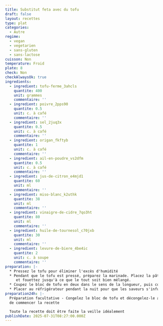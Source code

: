 ```yaml
---
title: Substitut feta avec du tofu
draft: false
layout: recettes
type: plat
categories:
  - Autre
regime:
  - vegan
  - vegetarien
  - sans-gluten
  - sans-lactose
cuisson: Non
temperature: Froid
plate: 8
check: Non
checkAlwaysOk: true
ingredients:
  - ingredient: tofu-ferme_3ahcls
    quantite: 400
    unit: grammes
    commentaire: ''
  - ingredient: poivre_2pps90
    quantite: 0.5
    unit: c. à café
    commentaire: ''
  - ingredient: sel_2juq3x
    quantite: 0.5
    unit: c. à café
    commentaire: ''
  - ingredient: origan_fkftyb
    quantite: 1
    unit: c. à café
    commentaire: ''
  - ingredient: ail-en-poudre_vs2dfm
    quantite: 0.5
    unit: c. à café
    commentaire: ''
  - ingredient: jus-de-citron_e4mjd1
    quantite: 60
    unit: ml
    commentaire: ''
  - ingredient: miso-blanc_k2uthk
    quantite: 38
    unit: ml
    commentaire: ''
  - ingredient: vinaigre-de-cidre_7qo3ht
    quantite: 80
    unit: ml
    commentaire: ''
  - ingredient: huile-de-tournesol_c70jxb
    quantite: 30
    unit: ml
    commentaire: ''
  - ingredient: levure-de-biere_4be4ic
    quantite: 2
    unit: c. à soupe
    commentaire: ''
preparation: |-
  * Pressez le tofu pour éliminer l'excès d'humidité
  * Pendant que le tofu est pressé, préparez la marinade. Placez la pâte de miso, le vinaigre, le jus de citron, l'huile d'olive, la poudre d'ail, l'origan séché, la levure nutritionnelle, le sel, le poivre noir dans un grand bol
     et fouettez jusqu'à ce que le tout soit bien mélangé.
  * Coupez le bloc de tofu en deux dans le sens de la longueur, puis coupez-le en petits cubes. Ajoutez les cubes de tofu à la marinade, placez le couvercle sur le bol et secouez doucement pour enrober le tofu dans la marinade, ou utilisez une cuillère ou une spatule en silicone et mélangez délicatement les cubes de tofu dans la marinade. 
  * Placer au réfrigérateur pendant la nuit pour que les saveurs s'infusent pleinement dans le tofu.
preparation24h: |-
  Préparation facultative - Congelez le bloc de tofu et décongelez-le avant 
  de commencer la recette

  Toute la recette doit être faite la veille idéalement
publishDate: 2025-07-31T08:27:00.000Z
---
```


